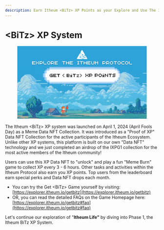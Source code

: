 ```yaml
---
description: Earn Itheum <BiTz> XP Points as your Explore and Use The Itheum Protocol.
---
```


# \<BiTz> XP System

<figure><img src="../../.gitbook/assets/image (142).png" alt=""><figcaption></figcaption></figure>

The Itheum \<BiTz> XP system was launched on April 1, 2024 (April Fools Day) as a Meme Data NFT Collection. It was introduced as a "Proof of XP" Data NFT Collection for the active participants of the Itheum Ecosystem. Unlike other XP systems, this platform is built on our own "Data NFT" technology and we just completed an airdrop of the IXPG1 collection for the most active members of the Itheum community!

Users can use this XP Data NFT to "unlock" and play a fun "Meme Burn" game to collect XP every 3 - 6 hours. Other tasks and activities within the Itheum Protocol also earn you XP points. Top users from the leaderboard earn special perks and Data NFT drops each month.

* You can try the Get \<BiTz> Game yourself by visiting: [https://explorer.itheum.io/getbitz](https://explorer.itheum.io/getbitz)
* OR, you can read the detailed FAQs on the Game Homepage here: [https://explorer.itheum.io/getbitz#faq](https://explorer.itheum.io/getbitz#faq)

Let's continue our exploration of "**Itheum Life"** by diving into Phase 1, the Itheum BiTz XP System.

